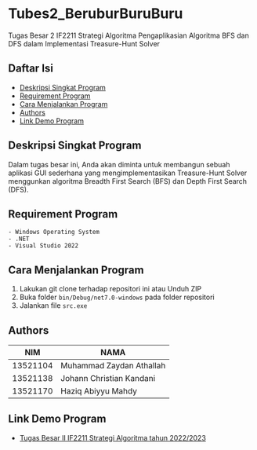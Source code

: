 # Tubes2_BeruburBuruBuru
Tugas Besar 2 IF2211 Strategi Algoritma
Pengaplikasian Algoritma BFS dan DFS dalam Implementasi Treasure-Hunt Solver

## Daftar Isi
* [Deskripsi Singkat Program](#deskripsi-singkat-program)
* [Requirement Program](#requirement-program)
* [Cara Menjalankan Program](#cara-menjalankan-program)
* [Authors](#authors)
* [Link Demo Program](#link-demo-program)

## Deskripsi Singkat Program
Dalam tugas besar ini, Anda akan diminta untuk membangun sebuah aplikasi GUI sederhana yang mengimplementasikan Treasure-Hunt Solver menggunkan algoritma Breadth First Search (BFS) dan Depth First Search (DFS).

## Requirement Program
    - Windows Operating System
    - .NET
    - Visual Studio 2022

## Cara Menjalankan Program
1. Lakukan git clone terhadap repositori ini atau Unduh ZIP
2. Buka folder `bin/Debug/net7.0-windows` pada folder repositori
3. Jalankan file `src.exe`

## Authors

| NIM      | NAMA                        |
|----------|-----------------------------|
| 13521104 | Muhammad Zaydan Athallah    |
| 13521138 | Johann Christian Kandani    |
| 13521170 | Haziq Abiyyu Mahdy          |

## Link Demo Program
* [Tugas Besar II IF2211 Strategi Algoritma tahun 2022/2023]()